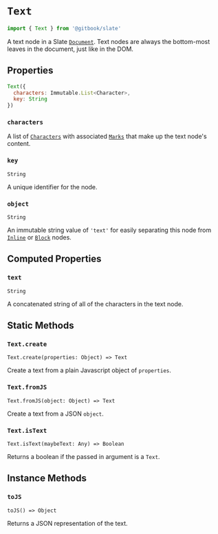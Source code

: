 # `Text`

```js
import { Text } from '@gitbook/slate'
```

A text node in a Slate [`Document`](./document.md). Text nodes are always the bottom-most leaves in the document, just like in the DOM.

## Properties

```js
Text({
  characters: Immutable.List<Character>,
  key: String
})
```

### `characters`

A list of [`Characters`](./character.md) with associated [`Marks`](./mark.md) that make up the text node's content.

### `key`

`String`

A unique identifier for the node.

### `object`

`String`

An immutable string value of `'text'` for easily separating this node from [`Inline`](./inline.md) or [`Block`](./block.md) nodes.

## Computed Properties

### `text`

`String`

A concatenated string of all of the characters in the text node.

## Static Methods

### `Text.create`

`Text.create(properties: Object) => Text`

Create a text from a plain Javascript object of `properties`.

### `Text.fromJS`

`Text.fromJS(object: Object) => Text`

Create a text from a JSON `object`.

### `Text.isText`

`Text.isText(maybeText: Any) => Boolean`

Returns a boolean if the passed in argument is a `Text`.

## Instance Methods

### `toJS`

`toJS() => Object`

Returns a JSON representation of the text.
